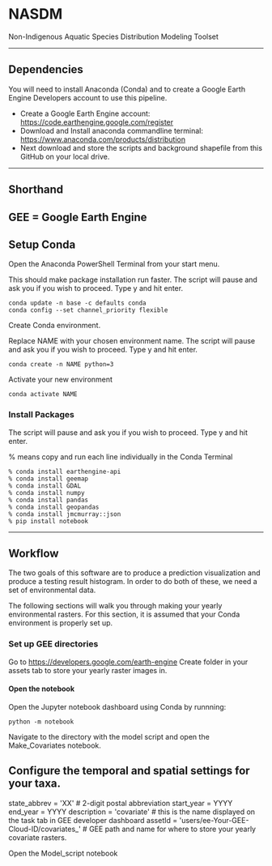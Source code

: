 # NASDM
Non-Indigenous Aquatic Species Distribution Modeling Toolset

---

## Dependencies
You will need to install Anaconda (Conda) and to create a Google Earth Engine Developers account to use this pipeline.

* Create a Google Earth Engine account: https://code.earthengine.google.com/register
* Download and Install anaconda commandline terminal: https://www.anaconda.com/products/distribution
* Next download and store the scripts and background shapefile from this GitHub on your local drive.

---
## Shorthand
GEE = Google Earth Engine
---
## Setup Conda
Open the Anaconda PowerShell Terminal from your start menu.

This should make package installation run faster. The script will pause and ask you if you wish to proceed.  Type y and hit enter.
```
conda update -n base -c defaults conda
conda config --set channel_priority flexible
```

Create Conda environment. 

Replace NAME with your chosen environment name. The script will pause and ask you if you wish to proceed.  Type y and hit enter.
```
conda create -n NAME python=3 
```

Activate your new environment
```
conda activate NAME
```

### Install Packages
The script will pause and ask you if you wish to proceed.  Type y and hit enter.

% means copy and run each line individually in the Conda Terminal
```
% conda install earthengine-api
% conda install geemap
% conda install GDAL
% conda install numpy
% conda install pandas
% conda install geopandas
% conda install jmcmurray::json
% pip install notebook
```
---

## Workflow

The two goals of this software are to produce a prediction visualization and produce a testing result histogram.
In order to do both of these, we need a set of environmental data. 

The following sections will walk you through making your yearly environmental rasters.
For this section, it is assumed that your Conda environment is properly set up.

### Set up GEE directories
Go to https://developers.google.com/earth-engine
Create folder in your assets tab to store your yearly raster images in.  

#### Open the notebook
Open the Jupyter notebook dashboard using Conda by runnning:
```
python -m notebook
```
Navigate to the directory with the model script and open the Make_Covariates notebook.  

## Configure the temporal and spatial settings for your taxa.
state_abbrev = 'XX' # 2-digit postal abbreviation
start_year = YYYY
end_year = YYYY
description = 'covariate' # this is the name displayed on the task tab in GEE developer dashboard
assetId = 'users/ee-Your-GEE-Cloud-ID/covariates_' # GEE path and name for where to store your yearly covariate rasters.

Open the Model_script notebook





